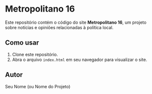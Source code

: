 # Metropolitano 16

Este repositório contém o código do site **Metropolitano 16**, um projeto sobre notícias e opiniões relacionadas à política local.

## Como usar

1. Clone este repositório.
2. Abra o arquivo `index.html` em seu navegador para visualizar o site.

## Autor

Seu Nome (ou Nome do Projeto)
